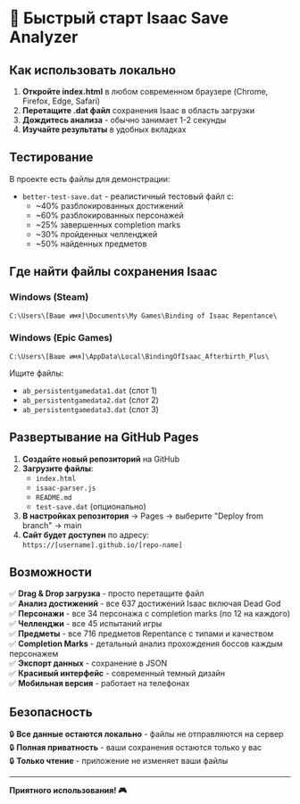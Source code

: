 # 🚀 Быстрый старт Isaac Save Analyzer

## Как использовать локально

1. **Откройте index.html** в любом современном браузере (Chrome, Firefox, Edge, Safari)
2. **Перетащите .dat файл** сохранения Isaac в область загрузки
3. **Дождитесь анализа** - обычно занимает 1-2 секунды
4. **Изучайте результаты** в удобных вкладках

## Тестирование

В проекте есть файлы для демонстрации:
- `better-test-save.dat` - реалистичный тестовый файл с:
  - ~40% разблокированных достижений
  - ~60% разблокированных персонажей  
  - ~25% завершенных completion marks
  - ~30% пройденных челленджей
  - ~50% найденных предметов

## Где найти файлы сохранения Isaac

### Windows (Steam)
```
C:\Users\[Ваше имя]\Documents\My Games\Binding of Isaac Repentance\
```

### Windows (Epic Games)
```
C:\Users\[Ваше имя]\AppData\Local\BindingOfIsaac_Afterbirth_Plus\
```

Ищите файлы:
- `ab_persistentgamedata1.dat` (слот 1)
- `ab_persistentgamedata2.dat` (слот 2) 
- `ab_persistentgamedata3.dat` (слот 3)

## Развертывание на GitHub Pages

1. **Создайте новый репозиторий** на GitHub
2. **Загрузите файлы**:
   - `index.html`
   - `isaac-parser.js`
   - `README.md`
   - `test-save.dat` (опционально)
3. **В настройках репозитория** → Pages → выберите "Deploy from branch" → main
4. **Сайт будет доступен** по адресу: `https://[username].github.io/[repo-name]`

## Возможности

✅ **Drag & Drop загрузка** - просто перетащите файл  
✅ **Анализ достижений** - все 637 достижений Isaac включая Dead God  
✅ **Персонажи** - все 34 персонажа с completion marks (по 12 на каждого)  
✅ **Челленджи** - все 45 испытаний игры  
✅ **Предметы** - все 716 предметов Repentance с типами и качеством  
✅ **Completion Marks** - детальный анализ прохождения боссов каждым персонажем  
✅ **Экспорт данных** - сохранение в JSON  
✅ **Красивый интерфейс** - современный темный дизайн  
✅ **Мобильная версия** - работает на телефонах  

## Безопасность

🔒 **Все данные остаются локально** - файлы не отправляются на сервер  
🔒 **Полная приватность** - ваши сохранения остаются только у вас  
🔒 **Только чтение** - приложение не изменяет ваши файлы  

---

**Приятного использования! 🎮**
